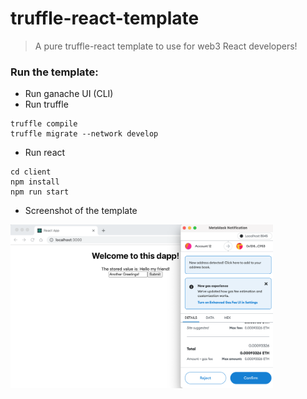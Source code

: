 # truffle-react-template

> A pure truffle-react template to use for web3 React developers!

### Run the template:

- Run ganache UI (CLI)
- Run truffle
```linux
truffle compile
truffle migrate --network develop
```
- Run react
```linux
cd client
npm install
npm run start
```

- Screenshot of the template
<img src="https://github.com/hyc0812/truffle-react-template/blob/master/stored_images/screenshot2.png" width="420">
